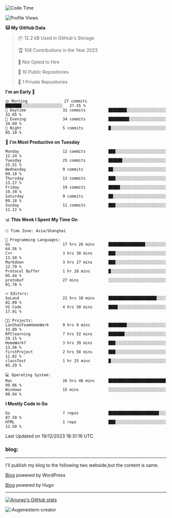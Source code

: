 <!--START_SECTION:waka-->
![Code Time](http://img.shields.io/badge/Code%20Time-45%20hrs%2045%20mins-blue)

![Profile Views](http://img.shields.io/badge/Profile%20Views-44-blue)

**🐱 My GitHub Data** 

> 📦 12.2 kB Used in GitHub's Storage 
 > 
> 🏆 108 Contributions in the Year 2023
 > 
> 🚫 Not Opted to Hire
 > 
> 📜 10 Public Repositories 
 > 
> 🔑 1 Private Repositories 
 > 
**I'm an Early 🐤** 

```text
🌞 Morning                27 commits          ███████░░░░░░░░░░░░░░░░░░   27.55 % 
🌆 Daytime                32 commits          ████████░░░░░░░░░░░░░░░░░   32.65 % 
🌃 Evening                34 commits          █████████░░░░░░░░░░░░░░░░   34.69 % 
🌙 Night                  5 commits           █░░░░░░░░░░░░░░░░░░░░░░░░   05.10 % 
```
📅 **I'm Most Productive on Tuesday** 

```text
Monday                   12 commits          ███░░░░░░░░░░░░░░░░░░░░░░   12.24 % 
Tuesday                  25 commits          ██████░░░░░░░░░░░░░░░░░░░   25.51 % 
Wednesday                9 commits           ██░░░░░░░░░░░░░░░░░░░░░░░   09.18 % 
Thursday                 13 commits          ███░░░░░░░░░░░░░░░░░░░░░░   13.27 % 
Friday                   19 commits          █████░░░░░░░░░░░░░░░░░░░░   19.39 % 
Saturday                 9 commits           ██░░░░░░░░░░░░░░░░░░░░░░░   09.18 % 
Sunday                   11 commits          ███░░░░░░░░░░░░░░░░░░░░░░   11.22 % 
```


📊 **This Week I Spent My Time On** 

```text
🕑︎ Time Zone: Asia/Shanghai

💬 Programming Languages: 
Go                       17 hrs 26 mins      ████████████████░░░░░░░░░   64.56 % 
C++                      3 hrs 38 mins       ███░░░░░░░░░░░░░░░░░░░░░░   13.50 % 
Markdown                 3 hrs 27 mins       ███░░░░░░░░░░░░░░░░░░░░░░   12.79 % 
Protocol Buffer          1 hr 28 mins        █░░░░░░░░░░░░░░░░░░░░░░░░   05.44 % 
protobuf                 27 mins             ░░░░░░░░░░░░░░░░░░░░░░░░░   01.70 % 

🔥 Editors: 
GoLand                   22 hrs 10 mins      █████████████████████░░░░   82.09 % 
VS Code                  4 hrs 50 mins       ████░░░░░░░░░░░░░░░░░░░░░   17.91 % 

🐱‍💻 Projects: 
LanShanTeamHomeWork      9 hrs 9 mins        ████████░░░░░░░░░░░░░░░░░   33.89 % 
RPClearning              7 hrs 52 mins       ███████░░░░░░░░░░░░░░░░░░   29.15 % 
HomeWork7                3 hrs 39 mins       ███░░░░░░░░░░░░░░░░░░░░░░   13.56 % 
firstProject             2 hrs 58 mins       ███░░░░░░░░░░░░░░░░░░░░░░   11.02 % 
classTest                1 hr 25 mins        █░░░░░░░░░░░░░░░░░░░░░░░░   05.29 % 

💻 Operating System: 
Mac                      26 hrs 46 mins      █████████████████████████   99.06 % 
Windows                  15 mins             ░░░░░░░░░░░░░░░░░░░░░░░░░   00.94 % 
```

**I Mostly Code in Go** 

```text
Go                       7 repos             ██████████████████████░░░   87.50 % 
HTML                     1 repo              ███░░░░░░░░░░░░░░░░░░░░░░   12.50 % 
```




 Last Updated on 19/12/2023 18:31:16 UTC
<!--END_SECTION:waka-->

### blog:
---
I'll publish my blog to the following two webside,but the content is same.


[Blog](http://lance47.com/) powered by WordPress

[Blog](http://lance547.github.io) powered by Hugo
___
[![Anurag's GitHub stats](https://github-readme-stats.vercel.app/api?username=lance547)](https://github.com/anuraghazra/github-readme-stats)
<!---
lance547/lance547 is a ✨ special ✨ repository because its `README.md` (this file) appears on your GitHub profile.
You can click the Preview link to take a look at your changes.
--->

![:Augenestern-creator](https://count.getloli.com/get/@lance547?theme=moebooru)

